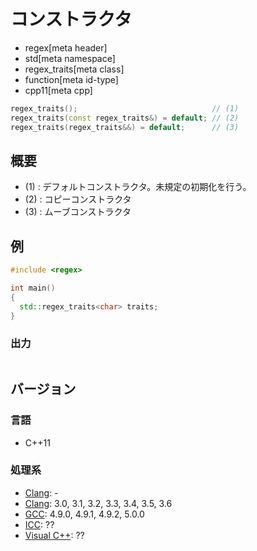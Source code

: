 # コンストラクタ
* regex[meta header]
* std[meta namespace]
* regex_traits[meta class]
* function[meta id-type]
* cpp11[meta cpp]

```cpp
regex_traits();                              // (1)
regex_traits(const regex_traits&) = default; // (2)
regex_traits(regex_traits&&) = default;      // (3)
```


## 概要
- (1) : デフォルトコンストラクタ。未規定の初期化を行う。
- (2) : コピーコンストラクタ
- (3) : ムーブコンストラクタ


## 例
```cpp example
#include <regex>

int main()
{
  std::regex_traits<char> traits;
}
```

### 出力
```
```


## バージョン
### 言語
- C++11

### 処理系
- [Clang](/implementation.md#clang): -
- [Clang](/implementation.md#clang): 3.0, 3.1, 3.2, 3.3, 3.4, 3.5, 3.6
- [GCC](/implementation.md#gcc): 4.9.0, 4.9.1, 4.9.2, 5.0.0
- [ICC](/implementation.md#icc): ??
- [Visual C++](/implementation.md#visual_cpp): ??

